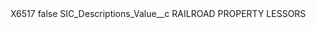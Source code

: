 <?xml version="1.0" encoding="UTF-8"?>
<CustomMetadata xmlns="http://soap.sforce.com/2006/04/metadata" xmlns:xsi="http://www.w3.org/2001/XMLSchema-instance" xmlns:xsd="http://www.w3.org/2001/XMLSchema">
    <label>X6517</label>
    <protected>false</protected>
    <values>
        <field>SIC_Descriptions_Value__c</field>
        <value xsi:type="xsd:string">RAILROAD PROPERTY LESSORS</value>
    </values>
</CustomMetadata>
